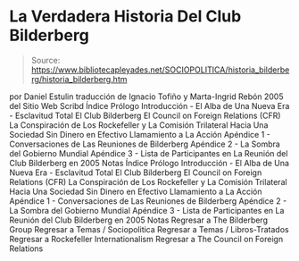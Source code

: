 # La Verdadera Historia Del Club Bilderberg

> Source: https://www.bibliotecapleyades.net/SOCIOPOLITICA/historia_bilderberg/historia_bilderberg.htm

por Daniel Estulin traducción de Ignacio Tofiño y Marta-Ingrid Rebón
2005
del Sitio Web Scribd
Índice Prólogo Introducción - El Alba de Una Nueva Era - Esclavitud Total El Club Bilderberg El Council on Foreign Relations (CFR) La Conspiración de Los Rockefeller y La Comisión Trilateral Hacia Una Sociedad Sin Dinero en Efectivo Llamamiento a La Acción Apéndice 1 - Conversaciones de Las Reuniones de Bilderberg Apéndice 2 - La Sombra del Gobierno Mundial Apéndice 3 - Lista de Participantes en La Reunión del Club Bilderberg en 2005 Notas
Índice
Prólogo
Introducción - El Alba de Una Nueva Era - Esclavitud Total
El Club Bilderberg
El Council on Foreign Relations (CFR)
La Conspiración de Los Rockefeller y La Comisión Trilateral
Hacia Una Sociedad Sin Dinero en Efectivo
Llamamiento a La Acción
Apéndice 1 - Conversaciones de Las Reuniones de Bilderberg
Apéndice 2 - La Sombra del Gobierno Mundial
Apéndice 3 - Lista de Participantes en La Reunión del Club Bilderberg en 2005
Notas
Regresar a The Bilderberg Group
Regresar a Temas / Sociopolitica
Regresar a Temas / Libros-Tratados
Regresar a Rockefeller Internationalism
Regresar a The Council on Foreign Relations
